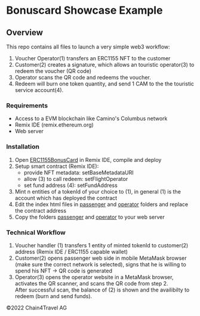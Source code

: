 # Bonuscard Showcase Example

## Overview

This repo contains all files to launch a very simple web3 workflow:

1. Voucher Operator(1) transfers an ERC1155 NFT to the customer
2. Customer(2) creates a signature, which allows an touristic operator(3) to redeem the voucher (QR code)
3. Operator scans the QR code and redeems the voucher.
4. Redeem will burn one token quantity, and send 1 CAM to the the touristic service account(4).

### Requirements

* Access to a EVM blockchain like Camino's Columbus network
* Remix IDE (remix.ethereum.org)
* Web server

### Installation

1. Open [ERC1155BonusCard](contracts\ERC1155BonusCard.sol) in Remix IDE, compile and deploy
2. Setup smart contract (Remix IDE):
    * provide NFT metadata: setBaseMetadataURI
    * allow (3) to call redeem: setFlightOperator
    * set fund address (4): setFundAddress
3. Mint n entities of a tokenId of your choice to (1), in general (1) is the account which has deployed the contract
4. Edit the index html files in [passenger](passenger) and [operator](operator) folders and replace the contract address
5. Copy the folders [passenger](passenger) and [operator](operator) to your web server

### Technical Workflow

1. Voucher handler (1) transfers 1 entity of minted tokenId to customer(2) address (Remix IDE / ERC1155 capable wallet)
2. Customer(2) opens passenger web side in mobile MetaMask browser (make sure the correct network is selected), signs that he is willing to spend his NFT -> QR code is generated
3. Operator(3) opens the operator website in a MetaMask browser, activates the QR scanner, and scans the QR code from step 2.  
After successful scan, the balance of (2) is shown and the availibilty to redeem (burn and send funds).

&copy;2022 Chain4Travel AG